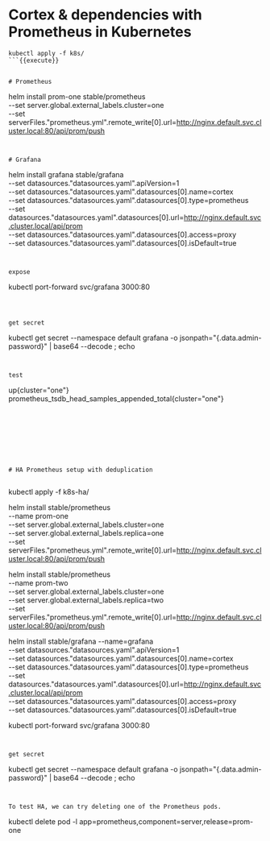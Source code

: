 # Cortex & dependencies with Prometheus in Kubernetes


``` 
kubectl apply -f k8s/
```{{execute}}


# Prometheus
``` 
helm install prom-one stable/prometheus \
 --set server.global.external_labels.cluster=one \
 --set serverFiles."prometheus\.yml".remote_write[0].url=http://nginx.default.svc.cluster.local:80/api/prom/push

```{{execute}}


# Grafana

``` 
helm install grafana stable/grafana  \
 --set datasources."datasources\.yaml".apiVersion=1 \
 --set datasources."datasources\.yaml".datasources[0].name=cortex \
 --set datasources."datasources\.yaml".datasources[0].type=prometheus \
 --set datasources."datasources\.yaml".datasources[0].url=http://nginx.default.svc.cluster.local/api/prom \
 --set datasources."datasources\.yaml".datasources[0].access=proxy \
 --set datasources."datasources\.yaml".datasources[0].isDefault=true
```{{execute}}


expose
``` 
kubectl port-forward svc/grafana 3000:80
```{{execute}}



get secret
``` 
kubectl get secret --namespace default grafana -o jsonpath="{.data.admin-password}" | base64 --decode ; echo
```{{execute}}


test
```
up{cluster="one"}
prometheus_tsdb_head_samples_appended_total{cluster="one"}
```

``` 
```{{execute}}



``` 
```{{execute}}


``` 
```{{execute}}


# HA Prometheus setup with deduplication


``` 

kubectl apply -f k8s-ha/

helm install stable/prometheus \
--name prom-one \
--set server.global.external_labels.cluster=one \
--set server.global.external_labels.replica=one \
--set serverFiles."prometheus\.yml".remote_write[0].url=http://nginx.default.svc.cluster.local:80/api/prom/push

helm install stable/prometheus \
--name prom-two \
--set server.global.external_labels.cluster=one \
--set server.global.external_labels.replica=two \
--set serverFiles."prometheus\.yml".remote_write[0].url=http://nginx.default.svc.cluster.local:80/api/prom/push

helm install stable/grafana --name=grafana \
--set datasources."datasources\.yaml".apiVersion=1 \
--set datasources."datasources\.yaml".datasources[0].name=cortex \
--set datasources."datasources\.yaml".datasources[0].type=prometheus \
--set datasources."datasources\.yaml".datasources[0].url=http://nginx.default.svc.cluster.local/api/prom \
--set datasources."datasources\.yaml".datasources[0].access=proxy \
--set datasources."datasources\.yaml".datasources[0].isDefault=true

kubectl port-forward svc/grafana 3000:80
```{{execute}}


get secret
```
kubectl get secret --namespace default grafana -o jsonpath="{.data.admin-password}" | base64 --decode ; echo
```{{execute}}


To test HA, we can try deleting one of the Prometheus pods.
```
kubectl delete pod -l app=prometheus,component=server,release=prom-one
```{{execute}}



